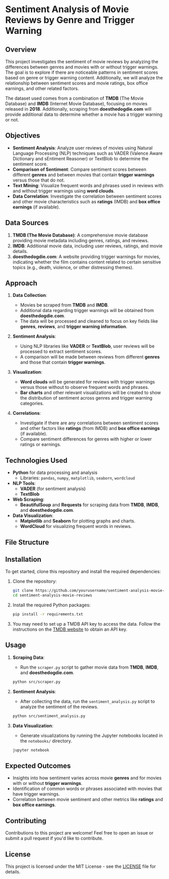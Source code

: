 # **Sentiment Analysis of Movie Reviews by Genre and Trigger Warning**

## **Overview**
This project investigates the sentiment of movie reviews by analyzing the differences between genres and movies with or without trigger warnings. The goal is to explore if there are noticeable patterns in sentiment scores based on genre or trigger warning content. Additionally, we will analyze the relationship between sentiment scores and movie ratings, box office earnings, and other related factors.

The dataset used comes from a combination of **TMDB** (The Movie Database) and **IMDB** (Internet Movie Database), focusing on movies released in **2018**. Additionally, scraping from **doesthedogdie.com** will provide additional data to determine whether a movie has a trigger warning or not.

## **Objectives**
- **Sentiment Analysis**: Analyze user reviews of movies using Natural Language Processing (NLP) techniques such as VADER (Valence Aware Dictionary and sEntiment Reasoner) or TextBlob to determine the sentiment score.
- **Comparison of Sentiment**: Compare sentiment scores between different **genres** and between movies that contain **trigger warnings** versus those that do not.
- **Text Mining**: Visualize frequent words and phrases used in reviews with and without trigger warnings using **word clouds**.
- **Data Correlation**: Investigate the correlation between sentiment scores and other movie characteristics such as **ratings** (IMDB) and **box office earnings** (if available).

## **Data Sources**
1. **TMDB (The Movie Database)**: A comprehensive movie database providing movie metadata including genres, ratings, and reviews.
2. **IMDB**: Additional movie data, including user reviews, ratings, and movie details.
3. **doesthedogdie.com**: A website providing trigger warnings for movies, indicating whether the film contains content related to certain sensitive topics (e.g., death, violence, or other distressing themes).

## **Approach**
1. **Data Collection**:
   - Movies be scraped from **TMDB** and **IMDB**.
   - Additional data regarding trigger warnings will be obtained from **doesthedogdie.com**.
   - The data will be processed and cleaned to focus on key fields like **genres**, **reviews**, and **trigger warning information**.

2. **Sentiment Analysis**:
   - Using NLP libraries like **VADER** or **TextBlob**, user reviews will be processed to extract sentiment scores.
   - A comparison will be made between reviews from different **genres** and those that contain **trigger warnings**.

3. **Visualization**:
   - **Word clouds** will be generated for reviews with trigger warnings versus those without to observe frequent words and phrases.
   - **Bar charts** and other relevant visualizations will be created to show the distribution of sentiment across genres and trigger warning categories.

4. **Correlations**:
   - Investigate if there are any correlations between sentiment scores and other factors like **ratings** (from IMDB) and **box office earnings** (if available).
   - Compare sentiment differences for genres with higher or lower ratings or earnings.

## **Technologies Used**
- **Python** for data processing and analysis
  - Libraries: `pandas`, `numpy`, `matplotlib`, `seaborn`, `wordcloud`
- **NLP Tools**: 
  - **VADER** (for sentiment analysis)
  - **TextBlob**
- **Web Scraping**:
  - **BeautifulSoup** and **Requests** for scraping data from **TMDB**, **IMDB**, and **doesthedogdie.com**.
- **Data Visualization**:
  - **Matplotlib** and **Seaborn** for plotting graphs and charts.
  - **WordCloud** for visualizing frequent words in reviews.
  
## **File Structure**


## **Installation**
To get started, clone this repository and install the required dependencies:

1. Clone the repository:
    ```bash
    git clone https://github.com/yourusername/sentiment-analysis-movie-reviews.git
    cd sentiment-analysis-movie-reviews
    ```

2. Install the required Python packages:
    ```bash
    pip install -r requirements.txt
    ```

3. You may need to set up a TMDB API key to access the data. Follow the instructions on the [TMDB website](https://www.themoviedb.org/documentation/api) to obtain an API key.

## **Usage**
1. **Scraping Data**:
    - Run the `scraper.py` script to gather movie data from **TMDB**, **IMDB**, and **doesthedogdie.com**.
    ```bash
    python src/scraper.py
    ```

2. **Sentiment Analysis**:
    - After collecting the data, run the `sentiment_analysis.py` script to analyze the sentiment of the reviews.
    ```bash
    python src/sentiment_analysis.py
    ```

3. **Data Visualization**:
    - Generate visualizations by running the Jupyter notebooks located in the `notebooks/` directory.
    ```bash
    jupyter notebook
    ```

## **Expected Outcomes**
- Insights into how sentiment varies across movie **genres** and for movies with or without **trigger warnings**.
- Identification of common words or phrases associated with movies that have trigger warnings.
- Correlation between movie sentiment and other metrics like **ratings** and **box office earnings**.

## **Contributing**
Contributions to this project are welcome! Feel free to open an issue or submit a pull request if you'd like to contribute.

## **License**
This project is licensed under the MIT License - see the [LICENSE](LICENSE) file for details.
